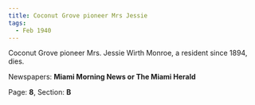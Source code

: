```yaml
---  
title: Coconut Grove pioneer Mrs Jessie  
tags:  
  - Feb 1940  
---  
```

  
Coconut Grove pioneer Mrs. Jessie Wirth Monroe, a resident since 1894, dies.  
  
Newspapers: **Miami Morning News or The Miami Herald**  
  
Page: **8**, Section: **B** 

